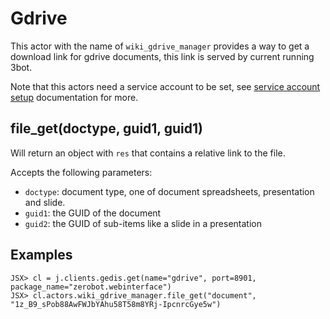 # Gdrive
This actor with the name of `wiki_gdrive_manager` provides a way to get a download link for gdrive documents, this link is served by current running 3bot.

Note that this actors need a service account to be set, see [service account setup](https://github.com/threefoldtech/jumpscaleX_threebot/blob/development/docs/wikis/tech/README.md#setting-up-gdrive-and-service-account) documentation for more.


## file_get(doctype, guid1, guid1)

Will return an object with `res` that contains a relative link to the file.

Accepts the following parameters:

- `doctype`: document type, one of document spreadsheets, presentation and slide.
- `guid1`: the GUID of the document
- `guid2`: the GUID of sub-items like a slide in a presentation


## Examples

```
JSX> cl = j.clients.gedis.get(name="gdrive", port=8901, package_name="zerobot.webinterface")
JSX> cl.actors.wiki_gdrive_manager.file_get("document", "1z_B9_sPob88AwFWJbYAhu58T58m8YRj-IpcnrcGye5w")
```

